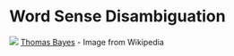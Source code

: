 # Word Sense Disambiguation

![](https://upload.wikimedia.org/wikipedia/commons/d/d4/Thomas_Bayes.gif)
[Thomas Bayes](https://en.wikipedia.org/wiki/Thomas_Bayes) - Image from Wikipedia